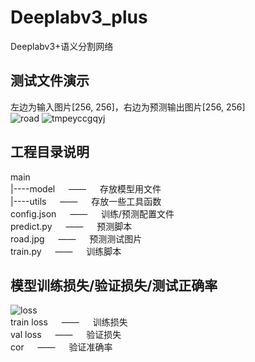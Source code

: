 # Deeplabv3_plus
Deeplabv3+语义分割网络
## 测试文件演示
左边为输入图片[256, 256]，右边为预测输出图片[256, 256]</br>
![road](https://user-images.githubusercontent.com/77096562/173211851-ace636a2-5fcb-4b7b-bc3a-696d7e067e2a.jpg)
![tmpeyccgqyj](https://user-images.githubusercontent.com/77096562/173211863-ddfb2e1d-ed94-441c-9204-5405b26fc4a4.PNG)
## 工程目录说明
main</br>
|----model &emsp; —— &emsp; 存放模型用文件</br>
|----utils &emsp; —— &emsp; 存放一些工具函数</br>
config.json &emsp; —— &emsp; 训练/预测配置文件</br>
predict.py &emsp; —— &emsp; 预测脚本</br>
road.jpg &emsp; —— &emsp; 预测测试图片</br>
train.py &emsp; —— &emsp; 训练脚本</br>
## 模型训练损失/验证损失/测试正确率
![loss](https://user-images.githubusercontent.com/77096562/173211877-8044588e-a728-49be-8788-45c7f6cbe161.png)</br>
train&nbsp;loss &emsp; —— &emsp; 训练损失</br>
val&nbsp;loss &emsp; —— &emsp; 验证损失</br>
cor &emsp; —— &emsp; 验证准确率</br>

